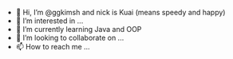 - 👋 Hi, I’m @ggkimsh and nick is Kuai (means speedy and happy)
- 👀 I’m interested in ...
- 🌱 I’m currently learning Java and OOP
- 💞️ I’m looking to collaborate on ...
- 📫 How to reach me ...

<!---
ggkimsh/ggkimsh is a ✨ special ✨ repository because its `README.md` (this file) appears on your GitHub profile.
You can click the Preview link to take a look at your changes.
--->
